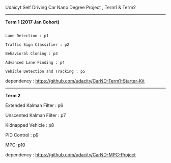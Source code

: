 Udaicyt Self Driving Car Nano Degree Project
, Term1 & Term2

---
**Term 1 (2017 Jan Cohort)**


```

Lane Detection : p1 

Traffic Sign Classifier : p2 

Behavioral Cloning : p3 

Advanced Lane Finding : p4 

Vehicle Detection and Tracking : p5 

```

dependency : https://github.com/udacity/CarND-Term1-Starter-Kit

---
**Term 2** 

Extended Kalman Filter : p6

Unscented Kalman Filter : p7

Kidnapped Vehicle : p8

PID Control : p9

MPC: p10

dependency : https://github.com/udacity/CarND-MPC-Project
